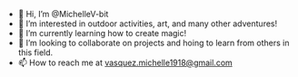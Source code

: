 - 👋 Hi, I’m @MichelleV-bit
- 👀 I’m interested in outdoor activities, art, and many other adventures!
- 🌱 I’m currently learning how to create magic!
- 💞️ I’m looking to collaborate on projects and hoing to learn from others in this field.
- 📫 How to reach me at vasquez.michelle1918@gmail.com

<!---
MichelleV-bit/MichelleV-bit is a ✨ special ✨ repository because its `README.md` (this file) appears on your GitHub profile.
You can click the Preview link to take a look at your changes.
--->

